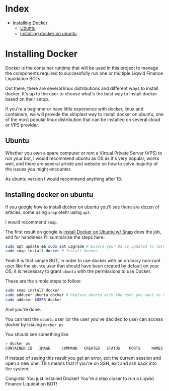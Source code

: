# Index

- [Installing Docker](#installing-docker)
    * [Ubuntu](#ubuntu)
    * [Installing docker on ubuntu](#installing-docker-on-ubuntu)

# Installing Docker

Docker is the container runtime that will be used in this project to manage the components required to successfully run
one or multiple Liqwid Finance Liquidation BOTs.

Out there, there are several linux distributions and different ways to install docker. It's up to the user to choose what's the
best way to install docker based on their setup.

If you're a beginner or have little experience with docker, linux and containers, we will provide the simplest way to install docker on ubuntu,
one of the most popular linux distribution that can be installed on several cloud or VPS provider.

## Ubuntu

Whether you own a spare computer or rent a Virtual Private Server (VPS) to run your bot, I would recommend ubuntu as OS as it's
very popular, works well, and there are several article and website on how to solve majority of the issues you might encounter.

As ubuntu version I would recommend anything after 18.

## Installing docker on ubuntu

If you google how to install docker on ubuntu you'll see there are dozen of articles, some using `snap` otehr using `apt`.

I would recommend `snap`.

The first result on google is [Install Docker on Ubuntu w/ Snap](https://linux.how2shout.com/how-to-install-docker-using-snap-on-ubuntu-linux/) does the job,
and for handiness I'll summarise the steps here:

```bash 
sudo apt update && sudo apt upgrade # Ensure your OS is updated to latest packages
sudo snap install docker # Install Docker 
```

Yeah it is that simple BUT, in order to use docker with an ordinary non-root user like the `ubuntu` user that should have been
created by default on your OS, it is necessary to grant `ubuntu` with the permissions to use Docker.

These are the simple steps to follow:

```bash
sudo snap install docker
sudo adduser ubuntu docker # Replace ubuntu with the user you want to use
sudo adduser $USER docker
```

And you're done.

You can test the `ubuntu` user (or the user you've decided to use) can access docker by issuing `docker ps`

You should see something like

```bash
> docker ps
CONTAINER ID   IMAGE     COMMAND   CREATED   STATUS    PORTS     NAMES
```

If instead of seeing this result you get an error, exit the current session and open a new one. This means that if you're on SSH, 
exit and ssh back into the system.

Congrats! You just installed Docker! You're a step closer to run a Liqwid Finance Liquidation BOT!
